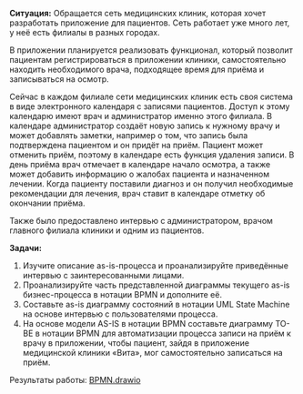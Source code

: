 **Ситуация:**
 Обращается сеть медицинских клиник, которая хочет разработать приложение для пациентов. Сеть работает уже много лет, у неё есть филиалы в разных городах.
 
 В приложении планируется реализовать функционал, который позволит пациентам регистрироваться в приложении клиники, самостоятельно находить необходимого врача, подходящее время для приёма и записываться на осмотр.
 
 Сейчас в каждом филиале сети медицинских клиник есть своя система в виде электронного календаря с записями пациентов. Доступ к этому календарю имеют врач и администратор именно этого филиала. В календаре администратор создаёт новую запись к нужному врачу и может добавлять заметки, например о том, что запись была подтверждена пациентом и он придёт на приём. Пациент может отменить приём, поэтому в календаре есть функция удаления записи. В день приёма врач отмечает в календаре начало осмотра, а также может добавить информацию о жалобах пациента и назначенном лечении. Когда пациенту поставили диагноз и он получил необходимые рекомендации для лечения, врач ставит в календаре отметку об окончании приёма.
 
 Также было предоставлено интервью с администратором, врачом главного филиала клиники и одним из пациентов.

**Задачи:**
1. Изучите описание as-is-процесса и проанализируйте приведённые интервью с заинтересованными лицами.
2. Проанализируйте часть представленной диаграммы текущего as-is бизнес-процесса в нотации BPMN и дополните её.
3. Составьте as-is диаграмму состояний в нотации UML State Machine на основе интервью с пользователями процесса.
4. На основе модели AS-IS в нотации BPMN составьте диаграмму TO-BE в нотации BPMN для автоматизации процесса записи на приём к врачу в приложении, чтобы пациент, зайдя в приложение медицинской клиники «Вита», мог самостоятельно записаться на приём.

Результаты работы: [BPMN.drawio](https://github.com/TatianaMarutko/Portfolio/blob/main/YandexPracticum/BPMN/BPMN.drawio)
